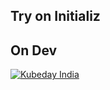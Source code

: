  ## Try on Initializ

## On Dev 
[![Kubeday India](https://res.cloudinary.com/daosik5yi/image/upload/f_auto,q_auto/pntsnjpa1sxbc2d02q9n)](https://console.dev.initializ.ai/create-app/?clone=https://github.com/initializ-templates/UiCoder&repo_name=UiCoder&description=♾%20This%20project%20heps%20to%20generate%20ui%20Components%20and%20app&github=true)
